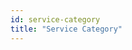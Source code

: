 ```yaml
---
id: service-category
title: "Service Category"
---
```


<!-- import { CSVDataTable } from '@site/src/components/CSVDataTable';

This value set was created by the Tuva Project.

<CSVDataTable csvUrl="https://raw.githubusercontent.com/tuva-health/claims_preprocessing/main/service_categories/value_set__service_category.csv" /> -->
